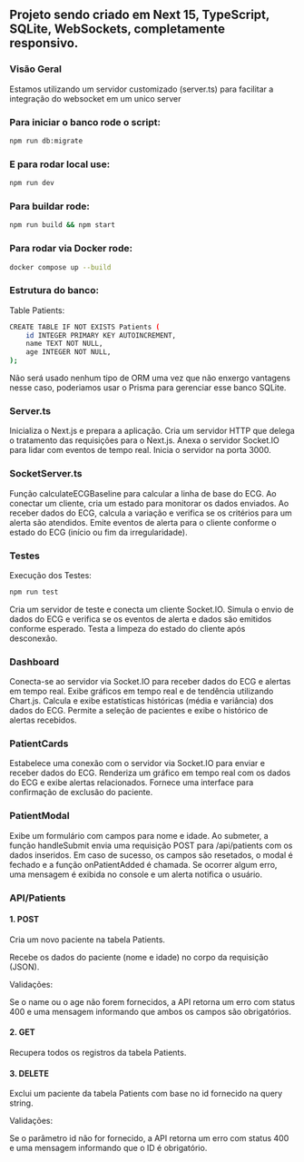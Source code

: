 ## Projeto sendo criado em Next 15, TypeScript, SQLite, WebSockets, completamente responsivo.

### Visão Geral

Estamos utilizando um servidor customizado (server.ts) para facilitar a integração do websocket em um unico server

### Para iniciar o banco rode o script:
```bash
npm run db:migrate
```
### E para rodar local use:
```bash
npm run dev
```
### Para buildar rode:
```bash
npm run build && npm start
```
### Para rodar via Docker rode:
```bash
docker compose up --build
```
### Estrutura do banco:

Table Patients:
```bash
CREATE TABLE IF NOT EXISTS Patients (
    id INTEGER PRIMARY KEY AUTOINCREMENT,
    name TEXT NOT NULL,
    age INTEGER NOT NULL,
);
```
Não será usado nenhum tipo de ORM uma vez que não enxergo vantagens nesse caso, poderiamos usar o Prisma para gerenciar esse banco SQLite.

### Server.ts

Inicializa o Next.js e prepara a aplicação.
Cria um servidor HTTP que delega o tratamento das requisições para o Next.js.
Anexa o servidor Socket.IO para lidar com eventos de tempo real.
Inicia o servidor na porta 3000.

### SocketServer.ts

Função calculateECGBaseline para calcular a linha de base do ECG.
Ao conectar um cliente, cria um estado para monitorar os dados enviados.
Ao receber dados do ECG, calcula a variação e verifica se os critérios para um alerta são atendidos.
Emite eventos de alerta para o cliente conforme o estado do ECG (início ou fim da irregularidade).

### Testes

Execução dos Testes:
```bash
npm run test
```
Cria um servidor de teste e conecta um cliente Socket.IO.
Simula o envio de dados do ECG e verifica se os eventos de alerta e dados são emitidos conforme esperado.
Testa a limpeza do estado do cliente após desconexão.

### Dashboard

Conecta-se ao servidor via Socket.IO para receber dados do ECG e alertas em tempo real.
Exibe gráficos em tempo real e de tendência utilizando Chart.js.
Calcula e exibe estatísticas históricas (média e variância) dos dados do ECG.
Permite a seleção de pacientes e exibe o histórico de alertas recebidos.

### PatientCards

Estabelece uma conexão com o servidor via Socket.IO para enviar e receber dados do ECG.
Renderiza um gráfico em tempo real com os dados do ECG e exibe alertas relacionados.
Fornece uma interface para confirmação de exclusão do paciente.

### PatientModal

Exibe um formulário com campos para nome e idade.
Ao submeter, a função handleSubmit envia uma requisição POST para /api/patients com os dados inseridos.
Em caso de sucesso, os campos são resetados, o modal é fechado e a função onPatientAdded é chamada.
Se ocorrer algum erro, uma mensagem é exibida no console e um alerta notifica o usuário.

### API/Patients

#### 1. POST

Cria um novo paciente na tabela Patients.

Recebe os dados do paciente (nome e idade) no corpo da requisição (JSON).

Validações:

Se o name ou o age não forem fornecidos, a API retorna um erro com status 400 e uma mensagem informando que ambos os campos são obrigatórios.

#### 2. GET

Recupera todos os registros da tabela Patients.

#### 3. DELETE

Exclui um paciente da tabela Patients com base no id fornecido na query string.

Validações:

Se o parâmetro id não for fornecido, a API retorna um erro com status 400 e uma mensagem informando que o ID é obrigatório.